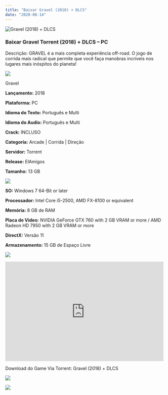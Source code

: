 ```yaml
---
title: "Baixar Gravel (2018) + DLCS"
date: "2020-08-14"
---
```


![Gravel (2018) + DLCS](https://1.bp.blogspot.com/-rL1yN8x-OqM/XwNO5Qb_eYI/AAAAAAAAAzo/rrMt4l2hW84SbZd8B4SeuDpTfnOj_-goQCNcBGAsYHQ/s320/poster.jpg "Gravel (2018) + DLCS")

### Baixar Gravel Torrent (2018) + DLCS – PC

Descrição: GRAVEL é a mais completa experiência off-road. O jogo de corrida mais radical que permite que você faça manobras incríveis nos lugares mais inóspitos do planeta!

![](https://1.bp.blogspot.com/-XIAoZor_ewQ/Xt6k8H1cWZI/AAAAAAAAAi0/oGRR_ah4Rf449lfQQZDiX_22jAu7LLnJACPcBGAYYCw/s400/Bot{4608eb41b51a711b0b999304a189c296d691bb56043e613118fd17737bb26b97}25C3{4608eb41b51a711b0b999304a189c296d691bb56043e613118fd17737bb26b97}25A3o{4608eb41b51a711b0b999304a189c296d691bb56043e613118fd17737bb26b97}2Bde{4608eb41b51a711b0b999304a189c296d691bb56043e613118fd17737bb26b97}2BInforma{4608eb41b51a711b0b999304a189c296d691bb56043e613118fd17737bb26b97}25C3{4608eb41b51a711b0b999304a189c296d691bb56043e613118fd17737bb26b97}25A7{4608eb41b51a711b0b999304a189c296d691bb56043e613118fd17737bb26b97}25C3{4608eb41b51a711b0b999304a189c296d691bb56043e613118fd17737bb26b97}25B5es.jpg)

Gravel

**Lançamento:** 2018

**Plataforma:** PC

**Idioma do Texto:** Português e Multi

**Idioma do Audio:** Português e Multi

**Crack:** INCLUSO

**Categoria:** Arcade | Corrida | Direção

**Servidor:** Torrent

**Release:** ElAmigos

**Tamanho:** 13 GB

![](https://1.bp.blogspot.com/-h4INo_OBwls/Xt6lEEMpxNI/AAAAAAAAAi4/JjyyoRDYOagV83dzmOlHFitCwsklVMs6ACPcBGAYYCw/s400/Bot{4608eb41b51a711b0b999304a189c296d691bb56043e613118fd17737bb26b97}25C3{4608eb41b51a711b0b999304a189c296d691bb56043e613118fd17737bb26b97}25A3o{4608eb41b51a711b0b999304a189c296d691bb56043e613118fd17737bb26b97}2Bde{4608eb41b51a711b0b999304a189c296d691bb56043e613118fd17737bb26b97}2BRequisitos.jpg)

**SO:** Windows 7 64-Bit or later

**Processador:** Intel Core i5-2500, AMD FX-8100 or equivalent

**Memória:** 8 GB de RAM

**Placa de Video:** NVIDIA GeForce GTX 760 with 2 GB VRAM or more / AMD Radeon HD 7950 with 2 GB VRAM or more

**DirectX:** Versão 11

**Armazenamento:** 15 GB de Espaço Livre

![](https://1.bp.blogspot.com/-rcYyVsnA81c/Xt6lZMZ2XiI/AAAAAAAAAjA/1MF2KKFyKSoUtwrodSDJRdpQoMNmnHOhwCPcBGAYYCw/s400/Bot{4608eb41b51a711b0b999304a189c296d691bb56043e613118fd17737bb26b97}25C3{4608eb41b51a711b0b999304a189c296d691bb56043e613118fd17737bb26b97}25A3o{4608eb41b51a711b0b999304a189c296d691bb56043e613118fd17737bb26b97}2Bde{4608eb41b51a711b0b999304a189c296d691bb56043e613118fd17737bb26b97}2BTrailer.jpg)

<iframe allow="accelerometer; autoplay; encrypted-media; gyroscope; picture-in-picture" allowfullscreen frameborder="0" height="315" src="https://www.youtube.com/embed/2oqE0HQrDwk" width="500"></iframe>

Download do Game Via Torrent: Gravel (2018) + DLCS

[![](https://1.bp.blogspot.com/-KEcbu5lXdM0/Xu5yX-HgHDI/AAAAAAAAAsY/bBJ6W14NqC4-Ny_0LiwqQPIkTbYzyURcACPcBGAYYCw/s200/CAPA3.jpg)](https://utorrentmegagames.blogspot.com/p/recomendado.html)

[![](https://1.bp.blogspot.com/-Rkir3Cy7E90/XthUbQKV_OI/AAAAAAAAAgU/q6xV1k8mreQnsOAbeImqH6Qi8ahsN2LpACPcBGAYYCw/s1600/Bot{4608eb41b51a711b0b999304a189c296d691bb56043e613118fd17737bb26b97}25C3{4608eb41b51a711b0b999304a189c296d691bb56043e613118fd17737bb26b97}25A3o{4608eb41b51a711b0b999304a189c296d691bb56043e613118fd17737bb26b97}2Bde{4608eb41b51a711b0b999304a189c296d691bb56043e613118fd17737bb26b97}2BDownload.jpg)](BD5E2720A0D8CA014A921BABCAA6BA63586AAE73&dn=Gravel{4608eb41b51a711b0b999304a189c296d691bb56043e613118fd17737bb26b97}20{4608eb41b51a711b0b999304a189c296d691bb56043e613118fd17737bb26b97}28incl.{4608eb41b51a711b0b999304a189c296d691bb56043e613118fd17737bb26b97}20Update{4608eb41b51a711b0b999304a189c296d691bb56043e613118fd17737bb26b97}204{4608eb41b51a711b0b999304a189c296d691bb56043e613118fd17737bb26b97}29{4608eb41b51a711b0b999304a189c296d691bb56043e613118fd17737bb26b97}20ElAmigos&tr=udp{4608eb41b51a711b0b999304a189c296d691bb56043e613118fd17737bb26b97}3a{4608eb41b51a711b0b999304a189c296d691bb56043e613118fd17737bb26b97}2f{4608eb41b51a711b0b999304a189c296d691bb56043e613118fd17737bb26b97}2fshubt.net{4608eb41b51a711b0b999304a189c296d691bb56043e613118fd17737bb26b97}3a2710&tr=http{4608eb41b51a711b0b999304a189c296d691bb56043e613118fd17737bb26b97}3a{4608eb41b51a711b0b999304a189c296d691bb56043e613118fd17737bb26b97}2f{4608eb41b51a711b0b999304a189c296d691bb56043e613118fd17737bb26b97}2fretracker.local{4608eb41b51a711b0b999304a189c296d691bb56043e613118fd17737bb26b97}2fannounce&tr=http{4608eb41b51a711b0b999304a189c296d691bb56043e613118fd17737bb26b97}3a{4608eb41b51a711b0b999304a189c296d691bb56043e613118fd17737bb26b97}2f{4608eb41b51a711b0b999304a189c296d691bb56043e613118fd17737bb26b97}2ftracker.filetracker.pl{4608eb41b51a711b0b999304a189c296d691bb56043e613118fd17737bb26b97}3a8089{4608eb41b51a711b0b999304a189c296d691bb56043e613118fd17737bb26b97}2fannounce&tr=http{4608eb41b51a711b0b999304a189c296d691bb56043e613118fd17737bb26b97}3a{4608eb41b51a711b0b999304a189c296d691bb56043e613118fd17737bb26b97}2f{4608eb41b51a711b0b999304a189c296d691bb56043e613118fd17737bb26b97}2ftracker2.wasabii.com.tw{4608eb41b51a711b0b999304a189c296d691bb56043e613118fd17737bb26b97}3a6969{4608eb41b51a711b0b999304a189c296d691bb56043e613118fd17737bb26b97}2fannounce&tr=http{4608eb41b51a711b0b999304a189c296d691bb56043e613118fd17737bb26b97}3a{4608eb41b51a711b0b999304a189c296d691bb56043e613118fd17737bb26b97}2f{4608eb41b51a711b0b999304a189c296d691bb56043e613118fd17737bb26b97}2ftracker.grepler.com{4608eb41b51a711b0b999304a189c296d691bb56043e613118fd17737bb26b97}3a6969{4608eb41b51a711b0b999304a189c296d691bb56043e613118fd17737bb26b97}2fannounce&tr=http{4608eb41b51a711b0b999304a189c296d691bb56043e613118fd17737bb26b97}3a{4608eb41b51a711b0b999304a189c296d691bb56043e613118fd17737bb26b97}2f{4608eb41b51a711b0b999304a189c296d691bb56043e613118fd17737bb26b97}2f125.227.35.196{4608eb41b51a711b0b999304a189c296d691bb56043e613118fd17737bb26b97}3a6969{4608eb41b51a711b0b999304a189c296d691bb56043e613118fd17737bb26b97}2fannounce&tr=http{4608eb41b51a711b0b999304a189c296d691bb56043e613118fd17737bb26b97}3a{4608eb41b51a711b0b999304a189c296d691bb56043e613118fd17737bb26b97}2f{4608eb41b51a711b0b999304a189c296d691bb56043e613118fd17737bb26b97}2ftracker.tiny-vps.com{4608eb41b51a711b0b999304a189c296d691bb56043e613118fd17737bb26b97}3a6969{4608eb41b51a711b0b999304a189c296d691bb56043e613118fd17737bb26b97}2fannounce&tr=http{4608eb41b51a711b0b999304a189c296d691bb56043e613118fd17737bb26b97}3a{4608eb41b51a711b0b999304a189c296d691bb56043e613118fd17737bb26b97}2f{4608eb41b51a711b0b999304a189c296d691bb56043e613118fd17737bb26b97}2f87.248.186.252{4608eb41b51a711b0b999304a189c296d691bb56043e613118fd17737bb26b97}3a8080{4608eb41b51a711b0b999304a189c296d691bb56043e613118fd17737bb26b97}2fannounce&tr=http{4608eb41b51a711b0b999304a189c296d691bb56043e613118fd17737bb26b97}3a{4608eb41b51a711b0b999304a189c296d691bb56043e613118fd17737bb26b97}2f{4608eb41b51a711b0b999304a189c296d691bb56043e613118fd17737bb26b97}2f210.244.71.25{4608eb41b51a711b0b999304a189c296d691bb56043e613118fd17737bb26b97}3a6969{4608eb41b51a711b0b999304a189c296d691bb56043e613118fd17737bb26b97}2fannounce&tr=http{4608eb41b51a711b0b999304a189c296d691bb56043e613118fd17737bb26b97}3a{4608eb41b51a711b0b999304a189c296d691bb56043e613118fd17737bb26b97}2f{4608eb41b51a711b0b999304a189c296d691bb56043e613118fd17737bb26b97}2f46.4.109.148{4608eb41b51a711b0b999304a189c296d691bb56043e613118fd17737bb26b97}3a6969{4608eb41b51a711b0b999304a189c296d691bb56043e613118fd17737bb26b97}2fannounce&tr=udp{4608eb41b51a711b0b999304a189c296d691bb56043e613118fd17737bb26b97}3a{4608eb41b51a711b0b999304a189c296d691bb56043e613118fd17737bb26b97}2f{4608eb41b51a711b0b999304a189c296d691bb56043e613118fd17737bb26b97}2f46.148.18.250{4608eb41b51a711b0b999304a189c296d691bb56043e613118fd17737bb26b97}3a2710&tr=http{4608eb41b51a711b0b999304a189c296d691bb56043e613118fd17737bb26b97}3a{4608eb41b51a711b0b999304a189c296d691bb56043e613118fd17737bb26b97}2f{4608eb41b51a711b0b999304a189c296d691bb56043e613118fd17737bb26b97}2ftracker.dler.org{4608eb41b51a711b0b999304a189c296d691bb56043e613118fd17737bb26b97}3a6969{4608eb41b51a711b0b999304a189c296d691bb56043e613118fd17737bb26b97}2fannounce&tr=udp{4608eb41b51a711b0b999304a189c296d691bb56043e613118fd17737bb26b97}3a{4608eb41b51a711b0b999304a189c296d691bb56043e613118fd17737bb26b97}2f{4608eb41b51a711b0b999304a189c296d691bb56043e613118fd17737bb26b97}2f{4608eb41b51a711b0b999304a189c296d691bb56043e613118fd17737bb26b97}5b2001{4608eb41b51a711b0b999304a189c296d691bb56043e613118fd17737bb26b97}3a67c{4608eb41b51a711b0b999304a189c296d691bb56043e613118fd17737bb26b97}3a28f8{4608eb41b51a711b0b999304a189c296d691bb56043e613118fd17737bb26b97}3a92{4608eb41b51a711b0b999304a189c296d691bb56043e613118fd17737bb26b97}3a{4608eb41b51a711b0b999304a189c296d691bb56043e613118fd17737bb26b97}3a1111{4608eb41b51a711b0b999304a189c296d691bb56043e613118fd17737bb26b97}3a1{4608eb41b51a711b0b999304a189c296d691bb56043e613118fd17737bb26b97}5d{4608eb41b51a711b0b999304a189c296d691bb56043e613118fd17737bb26b97}3a2710&tr=udp{4608eb41b51a711b0b999304a189c296d691bb56043e613118fd17737bb26b97}3a{4608eb41b51a711b0b999304a189c296d691bb56043e613118fd17737bb26b97}2f{4608eb41b51a711b0b999304a189c296d691bb56043e613118fd17737bb26b97}2fipv6.leechers-paradise.org{4608eb41b51a711b0b999304a189c296d691bb56043e613118fd17737bb26b97}3a6969&tr=udp{4608eb41b51a711b0b999304a189c296d691bb56043e613118fd17737bb26b97}3a{4608eb41b51a711b0b999304a189c296d691bb56043e613118fd17737bb26b97}2f{4608eb41b51a711b0b999304a189c296d691bb56043e613118fd17737bb26b97}2f9.rarbg.com{4608eb41b51a711b0b999304a189c296d691bb56043e613118fd17737bb26b97}3a2710{4608eb41b51a711b0b999304a189c296d691bb56043e613118fd17737bb26b97}2fannounce&tr=http{4608eb41b51a711b0b999304a189c296d691bb56043e613118fd17737bb26b97}3a{4608eb41b51a711b0b999304a189c296d691bb56043e613118fd17737bb26b97}2f{4608eb41b51a711b0b999304a189c296d691bb56043e613118fd17737bb26b97}2fannounce.torrentsmd.com{4608eb41b51a711b0b999304a189c296d691bb56043e613118fd17737bb26b97}3a6969{4608eb41b51a711b0b999304a189c296d691bb56043e613118fd17737bb26b97}2fannounce&tr=http{4608eb41b51a711b0b999304a189c296d691bb56043e613118fd17737bb26b97}3a{4608eb41b51a711b0b999304a189c296d691bb56043e613118fd17737bb26b97}2f{4608eb41b51a711b0b999304a189c296d691bb56043e613118fd17737bb26b97}2fbt.careland.com.cn{4608eb41b51a711b0b999304a189c296d691bb56043e613118fd17737bb26b97}3a6969{4608eb41b51a711b0b999304a189c296d691bb56043e613118fd17737bb26b97}2fannounce&tr=udp{4608eb41b51a711b0b999304a189c296d691bb56043e613118fd17737bb26b97}3a{4608eb41b51a711b0b999304a189c296d691bb56043e613118fd17737bb26b97}2f{4608eb41b51a711b0b999304a189c296d691bb56043e613118fd17737bb26b97}2fexplodie.org{4608eb41b51a711b0b999304a189c296d691bb56043e613118fd17737bb26b97}3a6969{4608eb41b51a711b0b999304a189c296d691bb56043e613118fd17737bb26b97}2fannounce&tr=http{4608eb41b51a711b0b999304a189c296d691bb56043e613118fd17737bb26b97}3a{4608eb41b51a711b0b999304a189c296d691bb56043e613118fd17737bb26b97}2f{4608eb41b51a711b0b999304a189c296d691bb56043e613118fd17737bb26b97}2fmgtracker.org{4608eb41b51a711b0b999304a189c296d691bb56043e613118fd17737bb26b97}3a2710{4608eb41b51a711b0b999304a189c296d691bb56043e613118fd17737bb26b97}2fannounce&tr=http{4608eb41b51a711b0b999304a189c296d691bb56043e613118fd17737bb26b97}3a{4608eb41b51a711b0b999304a189c296d691bb56043e613118fd17737bb26b97}2f{4608eb41b51a711b0b999304a189c296d691bb56043e613118fd17737bb26b97}2ftracker.tfile.me{4608eb41b51a711b0b999304a189c296d691bb56043e613118fd17737bb26b97}2fannounce&tr=http{4608eb41b51a711b0b999304a189c296d691bb56043e613118fd17737bb26b97}3a{4608eb41b51a711b0b999304a189c296d691bb56043e613118fd17737bb26b97}2f{4608eb41b51a711b0b999304a189c296d691bb56043e613118fd17737bb26b97}2ftracker.torrenty.org{4608eb41b51a711b0b999304a189c296d691bb56043e613118fd17737bb26b97}3a6969{4608eb41b51a711b0b999304a189c296d691bb56043e613118fd17737bb26b97}2fannounce&tr=udp{4608eb41b51a711b0b999304a189c296d691bb56043e613118fd17737bb26b97}3a{4608eb41b51a711b0b999304a189c296d691bb56043e613118fd17737bb26b97}2f{4608eb41b51a711b0b999304a189c296d691bb56043e613118fd17737bb26b97}2ftracker.trackerfix.com{4608eb41b51a711b0b999304a189c296d691bb56043e613118fd17737bb26b97}3a80{4608eb41b51a711b0b999304a189c296d691bb56043e613118fd17737bb26b97}2fannounce&tr=http{4608eb41b51a711b0b999304a189c296d691bb56043e613118fd17737bb26b97}3a{4608eb41b51a711b0b999304a189c296d691bb56043e613118fd17737bb26b97}2f{4608eb41b51a711b0b999304a189c296d691bb56043e613118fd17737bb26b97}2fwww.mvgroup.org{4608eb41b51a711b0b999304a189c296d691bb56043e613118fd17737bb26b97}3a2710{4608eb41b51a711b0b999304a189c296d691bb56043e613118fd17737bb26b97}2fannounce&tr=udp{4608eb41b51a711b0b999304a189c296d691bb56043e613118fd17737bb26b97}3a{4608eb41b51a711b0b999304a189c296d691bb56043e613118fd17737bb26b97}2f{4608eb41b51a711b0b999304a189c296d691bb56043e613118fd17737bb26b97}2f9.rarbg.com{4608eb41b51a711b0b999304a189c296d691bb56043e613118fd17737bb26b97}3a2710{4608eb41b51a711b0b999304a189c296d691bb56043e613118fd17737bb26b97}2fannounce&tr=udp{4608eb41b51a711b0b999304a189c296d691bb56043e613118fd17737bb26b97}3a{4608eb41b51a711b0b999304a189c296d691bb56043e613118fd17737bb26b97}2f{4608eb41b51a711b0b999304a189c296d691bb56043e613118fd17737bb26b97}2f9.rarbg.me{4608eb41b51a711b0b999304a189c296d691bb56043e613118fd17737bb26b97}3a2720{4608eb41b51a711b0b999304a189c296d691bb56043e613118fd17737bb26b97}2fannounce&tr=udp{4608eb41b51a711b0b999304a189c296d691bb56043e613118fd17737bb26b97}3a{4608eb41b51a711b0b999304a189c296d691bb56043e613118fd17737bb26b97}2f{4608eb41b51a711b0b999304a189c296d691bb56043e613118fd17737bb26b97}2f9.rarbg.to{4608eb41b51a711b0b999304a189c296d691bb56043e613118fd17737bb26b97}3a2710{4608eb41b51a711b0b999304a189c296d691bb56043e613118fd17737bb26b97}2fannounce&tr=udp{4608eb41b51a711b0b999304a189c296d691bb56043e613118fd17737bb26b97}3a{4608eb41b51a711b0b999304a189c296d691bb56043e613118fd17737bb26b97}2f{4608eb41b51a711b0b999304a189c296d691bb56043e613118fd17737bb26b97}2fcoppersurfer.tk{4608eb41b51a711b0b999304a189c296d691bb56043e613118fd17737bb26b97}3a6969{4608eb41b51a711b0b999304a189c296d691bb56043e613118fd17737bb26b97}2fannounce&tr=udp{4608eb41b51a711b0b999304a189c296d691bb56043e613118fd17737bb26b97}3a{4608eb41b51a711b0b999304a189c296d691bb56043e613118fd17737bb26b97}2f{4608eb41b51a711b0b999304a189c296d691bb56043e613118fd17737bb26b97}2fexodus.desync.com{4608eb41b51a711b0b999304a189c296d691bb56043e613118fd17737bb26b97}3a6969{4608eb41b51a711b0b999304a189c296d691bb56043e613118fd17737bb26b97}2fannounce&tr=http{4608eb41b51a711b0b999304a189c296d691bb56043e613118fd17737bb26b97}3a{4608eb41b51a711b0b999304a189c296d691bb56043e613118fd17737bb26b97}2f{4608eb41b51a711b0b999304a189c296d691bb56043e613118fd17737bb26b97}2fglotorrents.pw{4608eb41b51a711b0b999304a189c296d691bb56043e613118fd17737bb26b97}3a80{4608eb41b51a711b0b999304a189c296d691bb56043e613118fd17737bb26b97}2fannounce&tr=udp{4608eb41b51a711b0b999304a189c296d691bb56043e613118fd17737bb26b97}3a{4608eb41b51a711b0b999304a189c296d691bb56043e613118fd17737bb26b97}2f{4608eb41b51a711b0b999304a189c296d691bb56043e613118fd17737bb26b97}2fopen.demonii.com{4608eb41b51a711b0b999304a189c296d691bb56043e613118fd17737bb26b97}3a1337{4608eb41b51a711b0b999304a189c296d691bb56043e613118fd17737bb26b97}2fannounce&tr=udp{4608eb41b51a711b0b999304a189c296d691bb56043e613118fd17737bb26b97}3a{4608eb41b51a711b0b999304a189c296d691bb56043e613118fd17737bb26b97}2f{4608eb41b51a711b0b999304a189c296d691bb56043e613118fd17737bb26b97}2ftracker.coppersurfer.tk{4608eb41b51a711b0b999304a189c296d691bb56043e613118fd17737bb26b97}3a6969{4608eb41b51a711b0b999304a189c296d691bb56043e613118fd17737bb26b97}2fannounce&tr=udp{4608eb41b51a711b0b999304a189c296d691bb56043e613118fd17737bb26b97}3a{4608eb41b51a711b0b999304a189c296d691bb56043e613118fd17737bb26b97}2f{4608eb41b51a711b0b999304a189c296d691bb56043e613118fd17737bb26b97}2ftracker.glotorrents.com{4608eb41b51a711b0b999304a189c296d691bb56043e613118fd17737bb26b97}3a6969{4608eb41b51a711b0b999304a189c296d691bb56043e613118fd17737bb26b97}2fannounce&tr=udp{4608eb41b51a711b0b999304a189c296d691bb56043e613118fd17737bb26b97}3a{4608eb41b51a711b0b999304a189c296d691bb56043e613118fd17737bb26b97}2f{4608eb41b51a711b0b999304a189c296d691bb56043e613118fd17737bb26b97}2ftracker.leechers-paradise.org{4608eb41b51a711b0b999304a189c296d691bb56043e613118fd17737bb26b97}3a6969{4608eb41b51a711b0b999304a189c296d691bb56043e613118fd17737bb26b97}2fannounce&tr=udp{4608eb41b51a711b0b999304a189c296d691bb56043e613118fd17737bb26b97}3a{4608eb41b51a711b0b999304a189c296d691bb56043e613118fd17737bb26b97}2f{4608eb41b51a711b0b999304a189c296d691bb56043e613118fd17737bb26b97}2ftracker.openbittorrent.com{4608eb41b51a711b0b999304a189c296d691bb56043e613118fd17737bb26b97}3a80{4608eb41b51a711b0b999304a189c296d691bb56043e613118fd17737bb26b97}2fannounce&tr=udp{4608eb41b51a711b0b999304a189c296d691bb56043e613118fd17737bb26b97}3a{4608eb41b51a711b0b999304a189c296d691bb56043e613118fd17737bb26b97}2f{4608eb41b51a711b0b999304a189c296d691bb56043e613118fd17737bb26b97}2ftracker.opentrackr.org{4608eb41b51a711b0b999304a189c296d691bb56043e613118fd17737bb26b97}3a1337{4608eb41b51a711b0b999304a189c296d691bb56043e613118fd17737bb26b97}2fannounce&tr=udp{4608eb41b51a711b0b999304a189c296d691bb56043e613118fd17737bb26b97}3a{4608eb41b51a711b0b999304a189c296d691bb56043e613118fd17737bb26b97}2f{4608eb41b51a711b0b999304a189c296d691bb56043e613118fd17737bb26b97}2ftracker.publicbt.com{4608eb41b51a711b0b999304a189c296d691bb56043e613118fd17737bb26b97}3a80{4608eb41b51a711b0b999304a189c296d691bb56043e613118fd17737bb26b97}2fannounce&tr=udp{4608eb41b51a711b0b999304a189c296d691bb56043e613118fd17737bb26b97}3a{4608eb41b51a711b0b999304a189c296d691bb56043e613118fd17737bb26b97}2f{4608eb41b51a711b0b999304a189c296d691bb56043e613118fd17737bb26b97}2ftracker4.piratux.com{4608eb41b51a711b0b999304a189c296d691bb56043e613118fd17737bb26b97}3a6969{4608eb41b51a711b0b999304a189c296d691bb56043e613118fd17737bb26b97}2fannounce&tr=udp{4608eb41b51a711b0b999304a189c296d691bb56043e613118fd17737bb26b97}3a{4608eb41b51a711b0b999304a189c296d691bb56043e613118fd17737bb26b97}2f{4608eb41b51a711b0b999304a189c296d691bb56043e613118fd17737bb26b97}2fpublic.popcorn-tracker.org{4608eb41b51a711b0b999304a189c296d691bb56043e613118fd17737bb26b97}3a6969{4608eb41b51a711b0b999304a189c296d691bb56043e613118fd17737bb26b97}2fannounce)
